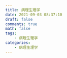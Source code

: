 ```yaml
---
title: 病理生理学
date: 2021-09-03 08:37:10
draft: false
comments: true
math: false
tags:
    - 病理生理学
categories:
    - 病理生理学
---
```


